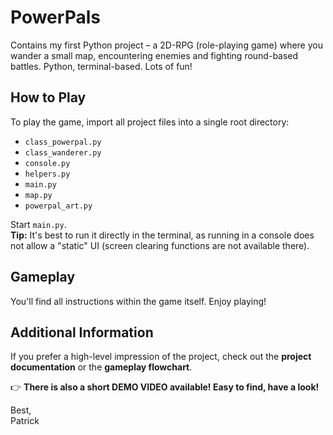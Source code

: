 # PowerPals

Contains my first Python project – a 2D-RPG (role-playing game) where you wander a small map, encountering enemies and fighting round-based battles. Python, terminal-based. Lots of fun!  

## How to Play  

To play the game, import all project files into a single root directory:  

- `class_powerpal.py`  
- `class_wanderer.py`  
- `console.py`  
- `helpers.py`  
- `main.py`  
- `map.py`  
- `powerpal_art.py`  

Start `main.py`.  
**Tip:** It's best to run it directly in the terminal, as running in a console does not allow a "static" UI (screen clearing functions are not available there).  

## Gameplay  

You'll find all instructions within the game itself. Enjoy playing!  

## Additional Information  

If you prefer a high-level impression of the project, check out the **project documentation** or the **gameplay flowchart**.  

👉 **There is also a short DEMO VIDEO available! Easy to find, have a look!**  

Best,  
Patrick  

